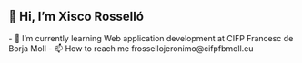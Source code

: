  <h2>👋 Hi, I’m Xisco Rosselló</h2>
- 🌱 I’m currently learning Web application development at CIFP Francesc de Borja Moll
- 📫 How to reach me frossellojeronimo@cifpfbmoll.eu

<!---
XiscoRossello/XiscoRossello is a ✨ special ✨ repository because its `README.md` (this file) appears on your GitHub profile.
You can click the Preview link to take a look at your changes.
--->
